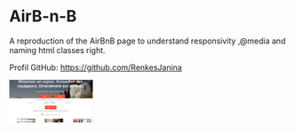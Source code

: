 # AirB-n-B

A reproduction of the AirBnB page to understand responsivity ,@media and naming html classes right. 

Profil GitHub: https://github.com/RenkesJanina

<img src="./photos/Rbnb.png" style="width:30%;">

